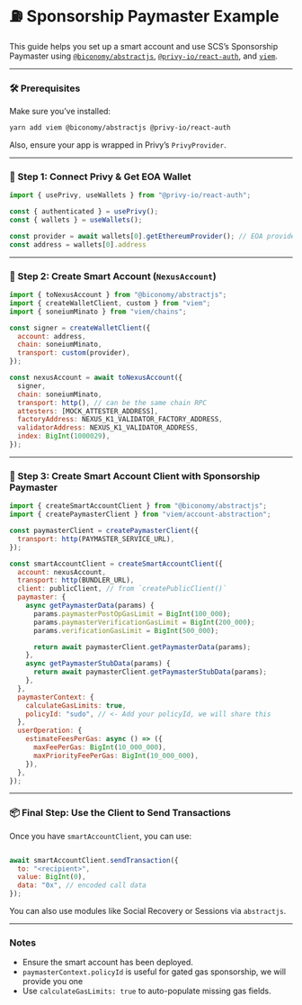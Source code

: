 # ⛽ Sponsorship Paymaster Example

This guide helps you set up a smart account and use SCS’s Sponsorship Paymaster using [`@biconomy/abstractjs`](https://www.npmjs.com/package/@biconomy/abstractjs), [`@privy-io/react-auth`](https://www.npmjs.com/package/@privy-io/react-auth), and [`viem`](https://viem.sh/).

---

### 🛠️ Prerequisites

Make sure you’ve installed:

```bash
yarn add viem @biconomy/abstractjs @privy-io/react-auth
```

Also, ensure your app is wrapped in Privy’s `PrivyProvider`.

---

### 🔐 Step 1: Connect Privy & Get EOA Wallet

```jsx
import { usePrivy, useWallets } from "@privy-io/react-auth";

const { authenticated } = usePrivy();
const { wallets } = useWallets();

const provider = await wallets[0].getEthereumProvider(); // EOA provider
const address = wallets[0].address
```

---

### 🧠 Step 2: Create Smart Account (`NexusAccount`)

```jsx
import { toNexusAccount } from "@biconomy/abstractjs";
import { createWalletClient, custom } from "viem";
import { soneiumMinato } from "viem/chains";

const signer = createWalletClient({
  account: address,
  chain: soneiumMinato,
  transport: custom(provider),
});

const nexusAccount = await toNexusAccount({
  signer,
  chain: soneiumMinato,
  transport: http(), // can be the same chain RPC
  attesters: [MOCK_ATTESTER_ADDRESS],
  factoryAddress: NEXUS_K1_VALIDATOR_FACTORY_ADDRESS,
  validatorAddress: NEXUS_K1_VALIDATOR_ADDRESS,
  index: BigInt(1000029),
});

```

---

### 🧪 Step 3: Create Smart Account Client with Sponsorship Paymaster

```jsx
import { createSmartAccountClient } from "@biconomy/abstractjs";
import { createPaymasterClient } from "viem/account-abstraction";

const paymasterClient = createPaymasterClient({
  transport: http(PAYMASTER_SERVICE_URL),
});

const smartAccountClient = createSmartAccountClient({
  account: nexusAccount,
  transport: http(BUNDLER_URL),
  client: publicClient, // from `createPublicClient()`
  paymaster: {
    async getPaymasterData(params) {
      params.paymasterPostOpGasLimit = BigInt(100_000);
      params.paymasterVerificationGasLimit = BigInt(200_000);
      params.verificationGasLimit = BigInt(500_000);

      return await paymasterClient.getPaymasterData(params);
    },
    async getPaymasterStubData(params) {
      return await paymasterClient.getPaymasterStubData(params);
    },
  },
  paymasterContext: {
    calculateGasLimits: true,
    policyId: "sudo", // <- Add your policyId, we will share this
  },
  userOperation: {
    estimateFeesPerGas: async () => ({
      maxFeePerGas: BigInt(10_000_000),
      maxPriorityFeePerGas: BigInt(10_000_000),
    }),
  },
});
```

---

### 📦 Final Step: Use the Client to Send Transactions

Once you have `smartAccountClient`, you can use:

```jsx

await smartAccountClient.sendTransaction({
  to: "<recipient>",
  value: BigInt(0),
  data: "0x", // encoded call data
});
```

You can also use modules like Social Recovery or Sessions via `abstractjs`.

---

### Notes

- Ensure the smart account has been deployed.
- `paymasterContext.policyId` is useful for gated gas sponsorship, we will provide you one
- Use `calculateGasLimits: true` to auto-populate missing gas fields.